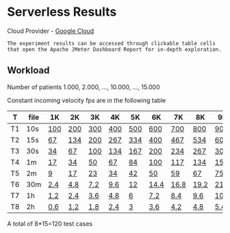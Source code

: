 # Serverless Results

Cloud Provider - <a href="https://cloud.google.com/" target="_blank">Google Cloud</a>

```{note}
The experiment results can be accessed through clickable table cells that open the Apache JMeter Dashboard Report for in-depth exploration.
```
## Workload

Number of patients 1.000, 2.000, ..., 10.000, ..., 15.000 


Constant incoming velocity fps are in the following table


|T        |file | 1K  | 2K  | 3K  | 4K  | 5K  | 6K  | 7K  | 8K  | 9K  | 10K | 11K | 12K | 13K | 14K | 15K |
|---------|-----|-----|-----|-----|-----|-----|-----|-----|-----|-----|-----|-----|-----|-----|-----|-----|
| T1  | 10s  | <a href="./Reports/T1/1K/index.html" target="_blank">100</a> | <a href="./Reports/T1/2K/index.html" target="_blank">200</a> | <a href="./Reports/T1/3K/index.html" target="_blank">300</a> | <a href="./Reports/T1/4K/index.html" target="_blank">400</a> | <a href="./Reports/T1/5K/index.html" target="_blank">500</a> | <a href="./Reports/T1/6K/index.html" target="_blank">600</a> | <a href="./Reports/T1/7K/index.html" target="_blank">700</a> | <a href="./Reports/T1/8K/index.html" target="_blank">800</a> | <a href="./Reports/T1/9K/index.html" target="_blank">900</a> | <a href="./Reports/T1/10K/index.html" target="_blank">1000</a> | <a href="./Reports/T1/11K/index.html" target="_blank">1100</a> | <a href="./Reports/T1/12K/index.html" target="_blank">1200</a> | <a href="./Reports/T1/13K/index.html" target="_blank">1300</a> | <a href="./Reports/T1/14K/index.html" target="_blank">1400</a> | <a href="./Reports/T1/15K/index.html" target="_blank">1500</a> |
| T2      | 15s | <a href="./Reports/T2/1K/index.html" target="_blank">67</a>  | <a href="./Reports/T2/2K/index.html" target="_blank">134</a> | <a href="./Reports/T2/3K/index.html" target="_blank">200</a> | <a href="./Reports/T2/4K/index.html" target="_blank">267</a> | <a href="./Reports/T2/5K/index.html" target="_blank">334</a> | <a href="./Reports/T2/6K/index.html" target="_blank">400</a> | <a href="./Reports/T2/7K/index.html" target="_blank">467</a> | <a href="./Reports/T2/8K/index.html" target="_blank">534</a> | <a href="./Reports/T2/9K/index.html" target="_blank">600</a> | <a href="./Reports/T2/10K/index.html" target="_blank">667</a> | <a href="./Reports/T2/11K/index.html" target="_blank">734</a> | <a href="./Reports/T2/12K/index.html" target="_blank">800</a> | <a href="./Reports/T2/13K/index.html" target="_blank">867</a> | <a href="./Reports/T2/14K/index.html" target="_blank">934</a> | <a href="./Reports/T2/15K/index.html" target="_blank">1000</a> |
| T3      | 30s | <a href="./Reports/T3/1K/index.html" target="_blank">34</a>  | <a href="./Reports/T3/2K/index.html" target="_blank">67</a>  | <a href="./Reports/T3/3K/index.html" target="_blank">100</a> | <a href="./Reports/T3/4K/index.html" target="_blank">134</a> | <a href="./Reports/T3/5K/index.html" target="_blank">167</a> | <a href="./Reports/T3/6K/index.html" target="_blank">200</a> | <a href="./Reports/T3/7K/index.html" target="_blank">234</a> | <a href="./Reports/T3/8K/index.html" target="_blank">267</a> | <a href="./Reports/T3/9K/index.html" target="_blank">300</a> | <a href="./Reports/T3/10K/index.html" target="_blank">334</a> | <a href="./Reports/T3/11K/index.html" target="_blank">367</a> | <a href="./Reports/T3/12K/index.html" target="_blank">400</a> | <a href="./Reports/T3/13K/index.html" target="_blank">434</a> | <a href="./Reports/T3/14K/index.html" target="_blank">467</a> | <a href="./Reports/T3/15K/index.html" target="_blank">500</a> |
| T4      | 1m  | <a href="./Reports/T4/1K/index.html" target="_blank">17</a>  | <a href="./Reports/T4/2K/index.html" target="_blank">34</a>  | <a href="./Reports/T4/3K/index.html" target="_blank">50</a>  | <a href="./Reports/T4/4K/index.html" target="_blank">67</a>  | <a href="./Reports/T4/5K/index.html" target="_blank">84</a>  | <a href="./Reports/T4/6K/index.html" target="_blank">100</a> | <a href="./Reports/T4/7K/index.html" target="_blank">117</a> | <a href="./Reports/T4/8K/index.html" target="_blank">134</a> | <a href="./Reports/T4/9K/index.html" target="_blank">150</a> | <a href="./Reports/T4/10K/index.html" target="_blank">167</a> | <a href="./Reports/T4/11K/index.html" target="_blank">184</a> | <a href="./Reports/T4/12K/index.html" target="_blank">200</a> | <a href="./Reports/T4/13K/index.html" target="_blank">217</a> | <a href="./Reports/T4/14K/index.html" target="_blank">234</a> | <a href="./Reports/T4/15K/index.html" target="_blank">250</a> |
| T5      | 2m   | <a href="./Reports/T5/1K/index.html" target="_blank">9</a>   | <a href="./Reports/T5/2K/index.html" target="_blank">17</a>  | <a href="./Reports/T5/3K/index.html" target="_blank">23</a>  | <a href="./Reports/T5/4K/index.html" target="_blank">34</a>  | <a href="./Reports/T5/5K/index.html" target="_blank">42</a>  | <a href="./Reports/T5/6K/index.html" target="_blank">50</a>  | <a href="./Reports/T5/7K/index.html" target="_blank">59</a>  | <a href="./Reports/T5/8K/index.html" target="_blank">67</a>  | <a href="./Reports/T5/9K/index.html" target="_blank">75</a>  | <a href="./Reports/T5/10K/index.html" target="_blank">84</a>  | <a href="./Reports/T5/11K/index.html" target="_blank">92</a>  | <a href="./Reports/T5/12K/index.html" target="_blank">100</a> | <a href="./Reports/T5/13K/index.html" target="_blank">108</a> | <a href="./Reports/T5/14K/index.html" target="_blank">117</a> | <a href="./Reports/T5/15K/index.html" target="_blank">125</a> |
| T6      | 30m  | <a href="./Reports/T6/1K/index.html" target="_blank">2.4</a>   | <a href="./Reports/T6/2K/index.html" target="_blank">4.8</a>   | <a href="./Reports/T6/3K/index.html" target="_blank">7.2</a>   | <a href="./Reports/T6/4K/index.html" target="_blank">9.6</a>   | <a href="./Reports/T6/5K/index.html" target="_blank">12</a>    | <a href="./Reports/T6/6K/index.html" target="_blank">14.4</a>  | <a href="./Reports/T6/7K/index.html" target="_blank">16.8</a>  | <a href="./Reports/T6/8K/index.html" target="_blank">19.2</a>  | <a href="./Reports/T6/9K/index.html" target="_blank">21.6</a>  | <a href="./Reports/T6/10K/index.html" target="_blank">24</a>    | <a href="./Reports/T6/11K/index.html" target="_blank">26.4</a>  | <a href="./Reports/T6/12K/index.html" target="_blank">28.8</a>  | <a href="./Reports/T6/13K/index.html" target="_blank">31.2</a>  | <a href="./Reports/T6/14K/index.html" target="_blank">33.6</a>  | <a href="./Reports/T6/15K/index.html" target="_blank">36</a>    |
| T7      | 1h   | <a href="./Reports/T7/1K/index.html" target="_blank">1.2</a>   | <a href="./Reports/T7/2K/index.html" target="_blank">2.4</a>   | <a href="./Reports/T7/3K/index.html" target="_blank">3.6</a>   | <a href="./Reports/T7/4K/index.html" target="_blank">4.8</a>   | <a href="./Reports/T7/5K/index.html" target="_blank">6</a>     | <a href="./Reports/T7/6K/index.html" target="_blank">7.2</a>   | <a href="./Reports/T7/7K/index.html" target="_blank">8.4</a>   | <a href="./Reports/T7/8K/index.html" target="_blank">9.6</a>   | <a href="./Reports/T7/9K/index.html" target="_blank">10.8</a>  | <a href="./Reports/T7/10K/index.html" target="_blank">12</a>    | <a href="./Reports/T7/11K/index.html" target="_blank">13.2</a>  | <a href="./Reports/T7/12K/index.html" target="_blank">14.4</a>  | <a href="./Reports/T7/13K/index.html" target="_blank">15.6</a>  | <a href="./Reports/T7/14K/index.html" target="_blank">16.8</a>  | <a href="./Reports/T7/15K/index.html" target="_blank">18</a>    |
| T8      | 2h   | <a href="./Reports/T8/1K/index.html" target="_blank">0.6</a>   | <a href="./Reports/T8/2K/index.html" target="_blank">1.2</a>   | <a href="./Reports/T8/3K/index.html" target="_blank">1.8</a>   | <a href="./Reports/T8/4K/index.html" target="_blank">2.4</a>   | <a href="./Reports/T8/5K/index.html" target="_blank">3</a>     | <a href="./Reports/T8/6K/index.html" target="_blank">3.6</a>   | <a href="./Reports/T8/7K/index.html" target="_blank">4.2</a>   | <a href="./Reports/T8/8K/index.html" target="_blank">4.8</a>   | <a href="./Reports/T8/9K/index.html" target="_blank">5.4</a>   | <a href="./Reports/T8/10K/index.html" target="_blank">6</a>    | <a href="./Reports/T8/11K/index.html" target="_blank">6.6</a>  | <a href="./Reports/T8/12K/index.html" target="_blank">7.2</a>  | <a href="./Reports/T8/13K/index.html" target="_blank">7.8</a>  | <a href="./Reports/T8/14K/index.html" target="_blank">8.4</a>  | <a href="./Reports/T8/15K/index.html" target="_blank">9</a>    |


A total of 8*15=120 test cases


